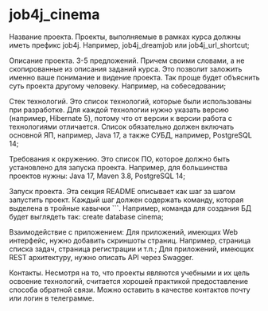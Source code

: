 # job4j_cinema

Название проекта. Проекты, выполняемые в рамках курса должны иметь префикс job4j. Например, job4j_dreamjob или job4j_url_shortcut;

Описание проекта. 3-5 предложений. Причем своими словами, а не скопированные из описания заданий курса. Это позволит заложить именно ваше понимание и видение проекта. Так проще будет объяснить суть проекта другому человеку. Например, на собеседовании;

Стек технологий. Это список технологий, которые были использованы при разработке. Для каждой технологии нужно указать версию (например, Hibernate 5), потому что от версии к версии работа с технологиями отличается. Список обязательно должен включать основной ЯП, например, Java 17, а также СУБД, например, PostgreSQL 14;

Требования к окружению. Это список ПО, которое должно быть установлено для запуска проекта. Например, для большинства проектов нужны: Java 17, Maven 3.8, PostgreSQL 14;

Запуск проекта. Эта секция README описывает как шаг за шагом запустить проект. Каждый шаг должен содержать команду, которая выделена в тройные кавычки ```. Например, команда для создания БД будет выглядеть так:
create database cinema;

Взаимодействие с приложением:
Для приложений, имеющих Web интерфейс, нужно добавить скриншоты страниц. Например, страница списка задач, страница регистрации и т.п.;
Для приложений, имеющих REST архитектуру, нужно описать API через Swagger.

Контакты. Несмотря на то, что проекты являются учебными и их цель освоение технологий, считается хорошей практикой предоставление способа обратной связи. Можно оставить в качестве контактов почту или логин в телеграмме.